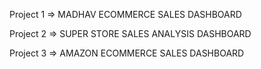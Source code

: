 <P>Project 1 => MADHAV ECOMMERCE SALES DASHBOARD<P/>
<P>Project 2 => SUPER STORE SALES ANALYSIS DASHBOARD</P>
<p>Project 3 => AMAZON ECOMMERCE SALES DASHBOARD</p>

